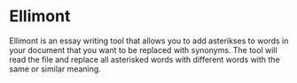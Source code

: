 Ellimont
========
Ellimont is an essay writing tool that allows you to add asterikses to words in your document that you want to be replaced with synonyms. The tool will read the file and replace all asterisked words with different words with the same or similar meaning. 